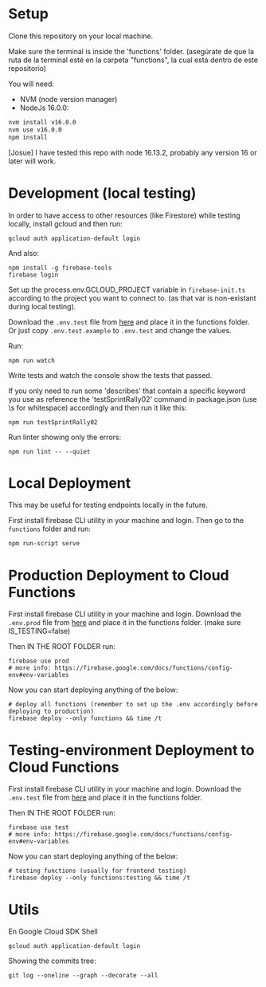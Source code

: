 
# Setup

Clone this repository on your local machine.

Make sure the terminal is inside the 'functions' folder.
(asegúrate de que la ruta de la terminal esté en la carpeta "functions", la cual está dentro de este repositorio)

You will need:

- NVM (node version manager)
- NodeJs 16.0.0:
```bash
nvm install v16.0.0
nvm use v16.0.0
npm install
```

[Josue] I have tested this repo with node 16.13.2, probably any version 16 or later will work.

# Development (local testing)

In order to have access to other resources (like Firestore) while testing locally, install gcloud and then run:

`gcloud auth application-default login`

And also:

```
npm install -g firebase-tools
firebase login
```

Set up the process.env.GCLOUD_PROJECT variable in `firebase-init.ts` according to the project you want to connect to. (as that var is non-existant during local testing).

Download the `.env.test` file from [here](https://drive.google.com/drive/) and place it in the functions folder. Or just copy `.env.test.example` to `.env.test` and change the values.

Run:
```
npm run watch
```

Write tests and watch the console show the tests that passed.

If you only need to run some 'describes' that contain a specific keyword you use as reference the 'testSprintRally02' command in package.json (use \\s for whitespace) accordingly and then run it like this:

```
npm run testSprintRally02
```

Run linter showing only the errors:

```
npm run lint -- --quiet
```


# Local Deployment

This may be useful for testing endpoints locally in the future.

First install firebase CLI utility in your machine and login. Then go to the `functions` folder and run:

```
npm run-script serve
```


# Production Deployment to Cloud Functions

First install firebase CLI utility in your machine and login. Download the `.env.prod` file from [here](https://drive.google.com/drive/) and place it in the functions folder. (make sure IS_TESTING=false)

Then IN THE ROOT FOLDER run:

```
firebase use prod
# more info: https://firebase.google.com/docs/functions/config-env#env-variables
```

Now you can start deploying anything of the below:

```
# deploy all functions (remember to set up the .env accordingly before deploying to production)
firebase deploy --only functions && time /t
```

# Testing-environment Deployment to Cloud Functions

First install firebase CLI utility in your machine and login. Download the `.env.test` file from [here](https://drive.google.com/drive/u/1/folders/1rNEj3qYcg14aCAY8auvC99GyKA3R8RPO) and place it in the functions folder.

Then IN THE ROOT FOLDER run:

```
firebase use test
# more info: https://firebase.google.com/docs/functions/config-env#env-variables
```

Now you can start deploying anything of the below:

```
# testing functions (usually for frontend testing)
firebase deploy --only functions:testing && time /t
```


# Utils
En Google Cloud SDK Shell
```
gcloud auth application-default login
```

Showing the commits tree:
```
git log --oneline --graph --decorate --all
```

